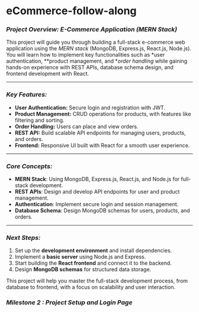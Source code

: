 # eCommerce-follow-along
### *Project Overview: E-Commerce Application (MERN Stack)*

This project will guide you through building a full-stack e-commerce web application using the *MERN stack* (MongoDB, Express.js, React.js, Node.js). You will learn how to implement key functionalities such as *user authentication, **product management, and **order handling* while gaining hands-on experience with REST APIs, database schema design, and frontend development with React.

---

### *Key Features:*
- **User Authentication:** Secure login and registration with JWT.
- **Product Management:** CRUD operations for products, with features like filtering and sorting.
- **Order Handling:** Users can place and view orders.
- **REST API:** Build scalable API endpoints for managing users, products, and orders.
- **Frontend:** Responsive UI built with React for a smooth user experience.

---

### *Core Concepts:*
- **MERN Stack**: Using MongoDB, Express.js, React.js, and Node.js for full-stack development.
- **REST APIs**: Design and develop API endpoints for user and product management.
- **Authentication**: Implement secure login and session management.
- **Database Schema**: Design MongoDB schemas for users, products, and orders.

---

### *Next Steps:*
1. Set up the **development environment** and install dependencies.
2. Implement a **basic server** using Node.js and Express.
3. Start building the **React frontend** and connect it to the backend.
4. Design **MongoDB schemas** for structured data storage.

This project will help you master the full-stack development process, from database to frontend, with a focus on scalability and user interaction.



### *Milestone 2 : Project Setup and Login Page*
